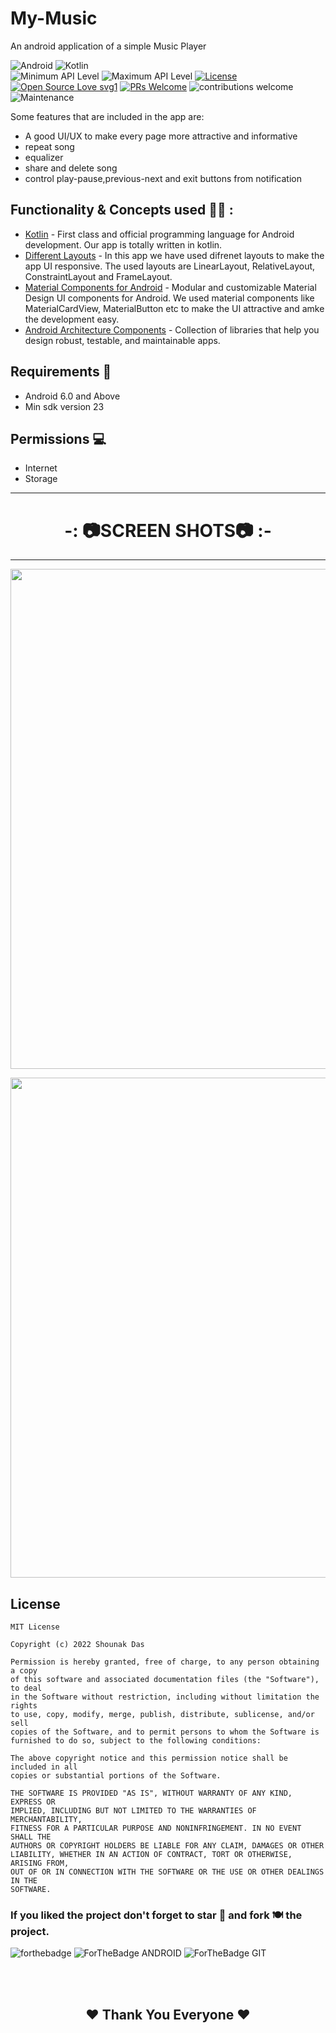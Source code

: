 # My-Music
An android application of a simple Music Player

![Android](https://img.shields.io/badge/Android-3DDC84?style=for-the-badge&logo=android&logoColor=white)
![Kotlin](https://img.shields.io/badge/Kotlin-0095D5?&style=for-the-badge&logo=kotlin&logoColor=white)
<br>
![Minimum API Level](https://img.shields.io/badge/Min%20API%20Level-23-green)
![Maximum API Level](https://img.shields.io/badge/Max%20API%20Level-31-orange)
[![License](https://img.shields.io/badge/license-MIT-%2397ca00.svg)](https://github.com/sitamadex11/CovidHelp/blob/develop/LICENSE)
[![Open Source Love svg1](https://badges.frapsoft.com/os/v1/open-source.svg?v=103)](https://github.com/ellerbrock/open-source-badges/) 
[![PRs Welcome](https://img.shields.io/badge/PRs-welcome-brightgreen.svg?style=flat-square)](http://makeapullrequest.com) 
![contributions welcome](https://img.shields.io/static/v1.svg?label=Contributions&message=Welcome&color=0059b3&style=flat-square) 
![Maintenance](https://img.shields.io/maintenance/yes/2022)

Some features that are included in the app are:
<ul>
  <li>A good UI/UX to make every page more attractive and informative</li>
  <li>repeat song</li>
  <li>equalizer</li>
  <li>share and delete song</li>
  <li>control play-pause,previous-next and exit buttons from notification</li>
</ul>

## Functionality & Concepts used 👨‍💻 :

- [Kotlin](https://kotlinlang.org/) - First class and official programming language for Android development. Our app is totally written in kotlin.
- [Different Layouts](https://developer.android.com/guide/topics/ui/declaring-layout) -  In this app we have used difrenet layouts to make the app UI responsive. The used layouts are LinearLayout, RelativeLayout, ConstraintLayout and FrameLayout.
- [Material Components for Android](https://github.com/material-components/material-components-android) - Modular and customizable Material Design UI components for Android. We used material components like MaterialCardView, MaterialButton etc to make the UI attractive and amke the development easy.
- [Android Architecture Components](https://developer.android.com/topic/libraries/architecture) - Collection of libraries that help you design robust, testable, and maintainable apps.

## Requirements 🎯 
- Android 6.0 and Above
- Min sdk version 23

## Permissions 💻
- Internet
- Storage

<hr>

 <h1 align="center">-: 📷SCREEN SHOTS📷 :-</h1>

<hr>

<p align="center">
  <img src=https://github.com/shounak-dev/My-Music/blob/7d1d9cd98adc44ceed50907f13236d16077b9234/Assets/1.jpg height= 800 width = 1000 />
</p>

<p align="center">
  <img src=https://github.com/shounak-dev/My-Music/blob/7d1d9cd98adc44ceed50907f13236d16077b9234/Assets/2.jpg height= 800 width = 1000 />
</p>

## License 

```
MIT License

Copyright (c) 2022 Shounak Das

Permission is hereby granted, free of charge, to any person obtaining a copy
of this software and associated documentation files (the "Software"), to deal
in the Software without restriction, including without limitation the rights
to use, copy, modify, merge, publish, distribute, sublicense, and/or sell
copies of the Software, and to permit persons to whom the Software is
furnished to do so, subject to the following conditions:

The above copyright notice and this permission notice shall be included in all
copies or substantial portions of the Software.

THE SOFTWARE IS PROVIDED "AS IS", WITHOUT WARRANTY OF ANY KIND, EXPRESS OR
IMPLIED, INCLUDING BUT NOT LIMITED TO THE WARRANTIES OF MERCHANTABILITY,
FITNESS FOR A PARTICULAR PURPOSE AND NONINFRINGEMENT. IN NO EVENT SHALL THE
AUTHORS OR COPYRIGHT HOLDERS BE LIABLE FOR ANY CLAIM, DAMAGES OR OTHER
LIABILITY, WHETHER IN AN ACTION OF CONTRACT, TORT OR OTHERWISE, ARISING FROM,
OUT OF OR IN CONNECTION WITH THE SOFTWARE OR THE USE OR OTHER DEALINGS IN THE
SOFTWARE.
```

### If you liked the project don't forget to star 🌟 and fork 🍽 the project.
![forthebadge](https://forthebadge.com/images/badges/built-with-love.svg)
![ForTheBadge ANDROID](https://forthebadge.com/images/badges/built-for-android.svg)
![ForTheBadge GIT](https://forthebadge.com/images/badges/uses-git.svg)

<br>
<br>
<h2 align="center">❤ Thank You Everyone ❤</h2>
<br>
